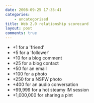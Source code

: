 ```yaml
---
date: 2008-09-25 17:35:41
categories:
    - uncategorised
title: Web 2.0 relationship scorecard
layout: post
comments: true
---
```

-   +1 for a 'friend'
-   +5 for a 'follower'
-   +10 for a blog comment
-   +25 for a blog contact
-   +50 for an email
-   +100 for a photo
-   +250 for a NSFW photo
-   +400 for an audio conversation
-   +99,999 for a hot steamy IM session
-   +1,000,000 for sharing a pint

